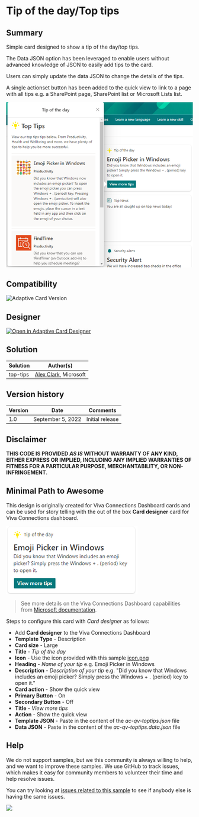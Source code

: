 # Tip of the day/Top tips

## Summary

Simple card designed to show a tip of the day/top tips. 

The Data JSON option has been leveraged to enable users without advanced knowledge of JSON to easily add tips to the card. 

Users can simply update the data JSON to change the details of the tips. 

A single actionset button has been added to the quick view to link to a page with all tips e.g. a SharePoint page, SharePoint list or Microsoft Lists list. 

![picture of the extension in action](assets/card.png)

## Compatibility

![Adaptive Card Version](https://img.shields.io/badge/Adaptive%20Card%20Version-1.3-green.svg)

## Designer

<p>
    <a href="https://adaptivecards.io/designer/index.html?card=https%3A%2F%2Fraw.githubusercontent.com%2Fpnp%2FAdaptiveCards-Templates%2Fmain%2Fsamples%2Ftop-tips%2Fac-qv-toptips.json&data=https%3A%2F%2Fraw.githubusercontent.com%2Fpnp%2FAdaptiveCards-Templates%2Fmain%2Fsamples%2Ftop-tips%2Fac-qv-toptips.data.json">
        <img src="https://raw.githubusercontent.com/pnp/AdaptiveCards-Templates/main/assets/btn-open-in-designer.png" alt="Open in Adaptive Card Designer" />
    </a>
</p>

## Solution

Solution|Author(s)
--------|---------
top-tips | [Alex Clark](https://github.com/alexc-msft), Microsoft

## Version history

Version|Date|Comments
-------|----|--------
1.0|September 5, 2022|Initial release


## Disclaimer
**THIS CODE IS PROVIDED *AS IS* WITHOUT WARRANTY OF ANY KIND, EITHER EXPRESS OR IMPLIED, INCLUDING ANY IMPLIED WARRANTIES OF FITNESS FOR A PARTICULAR PURPOSE, MERCHANTABILITY, OR NON-INFRINGEMENT.**

## Minimal Path to Awesome

This design is originally created for Viva Connections Dashboard cards and can be used for story telling with the out of the box **Card designer** card for Viva Connections dashboard.

![picture of the extension in action](assets/dashboard-card.png)

> See more details on the Viva Connections Dashboard capabilities from [Microsoft documentation](https://docs.microsoft.com/en-us/viva/connections/create-dashboard).

Steps to configure this card with *Card designer* as follows:

- Add **Card designer** to the Viva Connections Dashboard
- **Template Type** - Description
- **Card size** - Large
- **Title** - *Tip of the day*
- **Icon** - Use the icon provided with this sample [icon.png](assets/icon.png)
- **Heading** - *Name of your tip* e.g. Emoji Picker in Windows
- **Description** - *Description of your tip* e.g. "Did you know that Windows includes an emoji picker? Simply press the Windows + . (period) key to open it." 
- **Card action** - Show the quick view
- **Primary Button** - On
- **Secondary Button** - Off
- **Title** - *View more tips*
- **Action** - Show the quick view
- **Template JSON** - Paste in the content of the *ac-qv-toptips.json* file
- **Data JSON** - Paste in the content of the *ac-qv-toptips.data.json* file


## Help

We do not support samples, but we this community is always willing to help, and we want to improve these samples. We use GitHub to track issues, which makes it easy for  community members to volunteer their time and help resolve issues.

You can try looking at [issues related to this sample](https://github.com/pnp/AdaptiveCards-Templates/issues) to see if anybody else is having the same issues.

<img src="https://pnptelemetry.azurewebsites.net/adaptivecards-templates/samples/top-tips" />